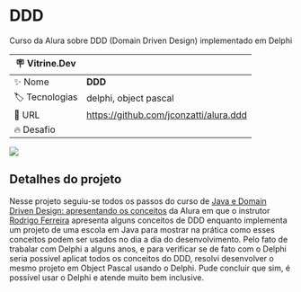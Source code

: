 # DDD

Curso da Alura sobre DDD (Domain Driven Design) implementado em Delphi

| :placard: Vitrine.Dev |     |
| -------------  | --- |
| :sparkles: Nome        | **DDD**
| :label: Tecnologias | delphi, object pascal
| :rocket: URL         | https://github.com/jconzatti/alura.ddd
| :fire: Desafio     | 

<!-- Inserir imagem com a #vitrinedev ao final do link -->
![](https://via.placeholder.com/1200x500.png?text=imagem+lindona+do+meu+projeto#vitrinedev)

## Detalhes do projeto

Nesse projeto seguiu-se todos os passos do curso de [Java e Domain Driven Design: apresentando os conceitos](https://cursos.alura.com.br/course/java-domain-driven-design-conceitos) da Alura em que o instrutor [Rodrigo Ferreira](https://github.com/rcaneppele) apresenta alguns conceitos de DDD enquanto implementa um projeto de uma escola em Java para mostrar na prática como esses conceitos podem ser usados no dia a dia do desenvolvimento. Pelo fato de trabalar com Delphi a alguns anos, e para verificar se de fato com o Delphi seria possível aplicat todos os conceitos do DDD, resolvi desenvolver o mesmo projeto em Object Pascal usando o Delphi. Pude concluir que sim, é possível usar o Delphi e atende muito bem inclusive.
